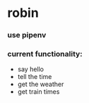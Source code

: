 # robin

### use pipenv

### current functionality:

- say hello
- tell the time
- get the weather
- get train times
